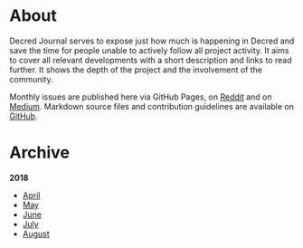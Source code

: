 # About

Decred Journal serves to expose just how much is happening in Decred and save the time for people unable to actively follow all project activity. It aims to cover all relevant developments with a short description and links to read further. It shows the depth of the project and the involvement of the community.

Monthly issues are published here via GitHub Pages, on [Reddit](https://www.reddit.com/r/decred/search?q=decred+journal&restrict_sr=on&t=all&sort=new) and on [Medium](https://medium.com/decred). Markdown source files and contribution guidelines are available on [GitHub](https://github.com/xaur/decred-news).

# Archive

__2018__

* [April](journal/201804.md) 
* [May](journal/201805.md)
* [June](journal/201806.md)
* [July](journal/201807.md)
* [August](journal/201808.md)
